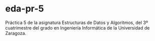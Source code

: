 # eda-pr-5
Práctica 5 de la asignatura Estructuras de Datos y Algoritmos, del 3º cuatrimestre del grado en Ingeniería Informática de la Universidad de Zaragoza.
